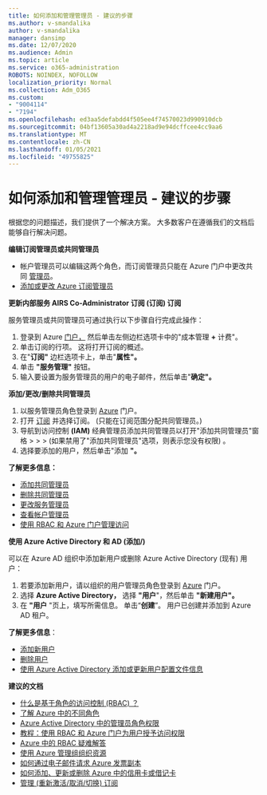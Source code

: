 ```yaml
---
title: 如何添加和管理管理员 - 建议的步骤
ms.author: v-smandalika
author: v-smandalika
manager: dansimp
ms.date: 12/07/2020
ms.audience: Admin
ms.topic: article
ms.service: o365-administration
ROBOTS: NOINDEX, NOFOLLOW
localization_priority: Normal
ms.collection: Adm_O365
ms.custom:
- "9004114"
- "7194"
ms.openlocfilehash: ed3aa5defabdd4f505ee4f74570023d990910dcb
ms.sourcegitcommit: 04bf13605a30ad4a2218ad9e94dcffcee4cc9aa6
ms.translationtype: MT
ms.contentlocale: zh-CN
ms.lasthandoff: 01/05/2021
ms.locfileid: "49755825"
---
```

# <a name="how-to-add-and-manage-administrators---recommended-steps"></a>如何添加和管理管理员 - 建议的步骤

根据您的问题描述，我们提供了一个解决方案。 大多数客户在遵循我们的文档后能够自行解决问题。

**编辑订阅管理员或共同管理员**

- 帐户管理员可以编辑这两个角色，而订阅管理员只能在 Azure 门户中更改共同 [管理员](https://ms.portal.azure.com/#home)。
- [添加或更改 Azure 订阅管理员](https://docs.microsoft.com/azure/cost-management-billing/manage/add-change-subscription-administrator)

**更新内部服务 AIRS Co-Administrator 订阅 (订阅) 订阅**

服务管理员或共同管理员可通过执行以下步骤自行完成此操作：

1. 登录到 Azure [门户，](https://ms.portal.azure.com/#home) 然后单击左侧边栏选项卡中的"成本管理 **+** 计费"。
2. 单击订阅的行项。 这将打开订阅的概述。
3. 在"**订阅"** 边栏选项卡上，单击"**属性"。** 
4. 单击 **"服务管理"** 按钮。
5. 输入要设置为服务管理员的用户的电子邮件，然后单击"**确定"。**

**添加/更改/删除共同管理员**

1. 以服务管理员角色登录到 [Azure](https://ms.portal.azure.com/#home) 门户。
2. 打开 [订阅](https://ms.portal.azure.com/#blade/Microsoft_Azure_Billing/SubscriptionsBlade) 并选择订阅。  (只能在订阅范围分配共同管理员。) 
3. 导航到访问控制 **(IAM)** 经典管理员添加共同管理员以打开"添加共同管理员"窗格  >    >    >   (如果禁用了"添加共同管理员"选项，则表示您没有权限) 。
4. 选择要添加的用户，然后单击"添加 **"。**

**了解更多信息：**
- [添加共同管理员](https://docs.microsoft.com/azure/role-based-access-control/classic-administrators)
- [删除共同管理员](https://docs.microsoft.com/azure/role-based-access-control/classic-administrators)
- [更改服务管理员](https://docs.microsoft.com/azure/role-based-access-control/classic-administrators)
- [查看帐户管理员](https://docs.microsoft.com/azure/role-based-access-control/classic-administrators)
- [使用 RBAC 和 Azure 门户管理访问](https://docs.microsoft.com/azure/role-based-access-control/role-assignments-portal)

**使用 Azure Active Directory 和 AD (添加/)**

可以在 Azure AD 组织中添加新用户或删除 Azure Active Directory (现有) 用户：

1. 若要添加新用户，请以组织的用户管理员角色登录到 [Azure](https://ms.portal.azure.com/#home) 门户。
2. 选择 **Azure Active Directory，** 选择 **"用户**"，然后单击 **"新建用户"。**
3. 在 **"用户** "页上，填写所需信息。 单击“**创建**”。 用户已创建并添加到 Azure AD 租户。

**了解更多信息**：

- [添加新用户](https://docs.microsoft.com/azure/active-directory/fundamentals/add-users-azure-active-directory)
- [删除用户](https://docs.microsoft.com/azure/active-directory/fundamentals/add-users-azure-active-directory)
- [使用 Azure Active Directory 添加或更新用户配置文件信息](https://docs.microsoft.com/azure/active-directory/fundamentals/active-directory-users-profile-azure-portal)

**建议的文档**

- [什么是基于角色的访问控制 (RBAC) ？](https://docs.microsoft.com/azure/role-based-access-control/overview)
- [了解 Azure 中的不同角色](https://docs.microsoft.com/azure/role-based-access-control/rbac-and-directory-admin-roles)
- [Azure Active Directory 中的管理员角色权限](https://docs.microsoft.com/azure/active-directory/roles/permissions-reference)
- [教程：使用 RBAC 和 Azure 门户为用户授予访问权限](https://docs.microsoft.com/azure/role-based-access-control/quickstart-assign-role-user-portal)
- [Azure 中的 RBAC 疑难解答](https://docs.microsoft.com/azure/role-based-access-control/troubleshooting)
- [使用 Azure 管理组组织资源](https://docs.microsoft.com/azure/governance/management-groups/overview)
- [如何通过电子邮件请求 Azure 发票副本](https://azure.microsoft.com/en-us/blog/azure-email-invoices/)
- [如何添加、更新或删除 Azure 中的信用卡或借记卡](https://docs.microsoft.com/azure/cost-management-billing/manage/change-credit-card)
- [管理 (重新激活/取消/切换) 订阅](https://docs.microsoft.com/azure/cost-management-billing/manage/subscription-disabled)



